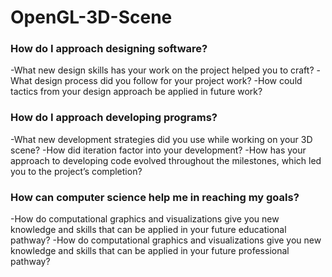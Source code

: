 # OpenGL-3D-Scene

### How do I approach designing software?
-What new design skills has your work on the project helped you to craft?
-What design process did you follow for your project work?
-How could tactics from your design approach be applied in future work?

### How do I approach developing programs?
-What new development strategies did you use while working on your 3D scene?
-How did iteration factor into your development?
-How has your approach to developing code evolved throughout the milestones, which led you to the project’s completion?

### How can computer science help me in reaching my goals?
-How do computational graphics and visualizations give you new knowledge and skills that can be applied in your future educational pathway?
-How do computational graphics and visualizations give you new knowledge and skills that can be applied in your future professional pathway?
